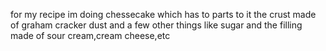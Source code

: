 for my recipe im doing chessecake which has to parts to it
the crust made of graham cracker dust and a few other things like sugar
and the filling made of sour cream,cream cheese,etc
